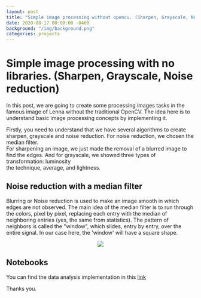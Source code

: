 ```yaml
---
layout: post
title: "Simple image processing without opencv. (Sharpen, Grayscale, Noise reduction)"
date: 2020-08-17 00:00:00 -0400
background: "/img/background.png"
categories: projects 
---
```


# Simple image processing with no libraries. (Sharpen, Grayscale, Noise reduction)
  
In this post, we are going to create some processing images tasks in the famous image of Lenna without the traditional OpenCV. The idea here is to understand basic image processing concepts by implementing it.  
  

Firstly, you need to understand that we have several algorithms to create sharpen, grayscale and noise reduction. For noise reduction, we chosen the median filter.  
For sharpening an image, we just made the removal of a blurred image to find the edges. And for grayscale, we showed three types of transformation: luminosity  
the technique, average, and lightness.  
  
  
## Noise reduction with a median filter  
  
Blurring or Noise reduction is used to make an image smooth in which edges are not observed. The main idea of the median filter is to run through the colors, pixel by pixel, replacing each entry with the median of neighboring entries (yes, the same from statistics). The pattern of neighbors is called the "window", which slides, entry by entry, over the entire signal. In our case here, the 'window' will have a square shape.

<center><img src="{{ site.url }}{{ site.baseurl }}/img/posts/05/median.png" style="max-width: 100%; float:center; margin-right:0em; border-radius:00%"/></center>


## Notebooks

You can find the data analysis implementation in this [link](https://github.com/ktakanov/image-filtering-basic-no-lib)


Thanks you.
